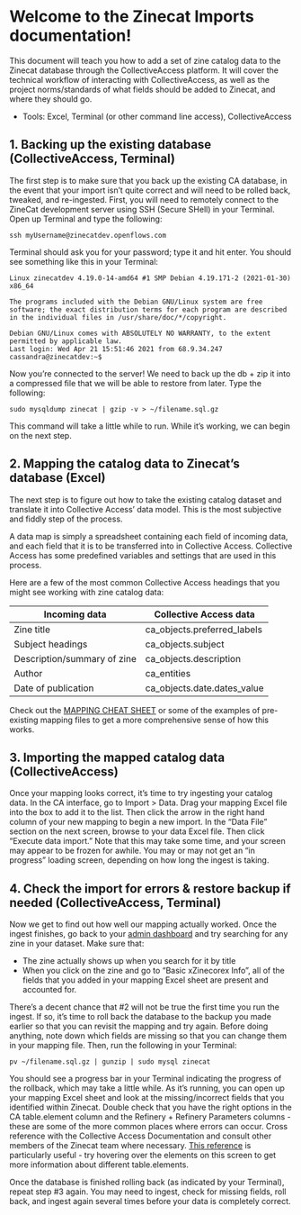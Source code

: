 # Welcome to the Zinecat Imports documentation! 
This document will teach you how to add a set of zine catalog data to the Zinecat database through the CollectiveAccess platform. It will cover the technical workflow of interacting with CollectiveAccess, as well as the project norms/standards of what fields should be added to Zinecat, and where they should go.

- Tools: Excel, Terminal (or other command line access), CollectiveAccess

## 1. Backing up the existing database (CollectiveAccess, Terminal)

The first step is to make sure that you back up the existing CA database, in the event that your import isn’t quite correct and will need to be rolled back, tweaked, and re-ingested. 
First, you will need to remotely connect to the ZineCat development server using SSH (Secure SHell) in your Terminal. Open up Terminal and type the following:

    ssh myUsername@zinecatdev.openflows.com

Terminal should ask you for your password; type it and hit enter.
You should see something like this in your Terminal: 

    Linux zinecatdev 4.19.0-14-amd64 #1 SMP Debian 4.19.171-2 (2021-01-30) x86_64

    The programs included with the Debian GNU/Linux system are free software; the exact distribution terms for each program are described in the individual files in /usr/share/doc/*/copyright.

    Debian GNU/Linux comes with ABSOLUTELY NO WARRANTY, to the extent permitted by applicable law.
    Last login: Wed Apr 21 15:51:46 2021 from 68.9.34.247
    cassandra@zinecatdev:~$

Now you’re connected to the server! We need to back up the db + zip it into a compressed file that we will be able to restore from later. Type the following:

    sudo mysqldump zinecat | gzip -v > ~/filename.sql.gz

This command will take a little while to run. While it’s working, we can begin on the next step.
## 2. Mapping the catalog data to Zinecat’s database (Excel)

The next step is to figure out how to take the existing catalog dataset and translate it into Collective Access’ data model. This is the most subjective and fiddly step of the process.

A data map is simply a spreadsheet containing each field of incoming data, and each field that it is to be transferred into in Collective Access. Collective Access has some predefined variables and settings that are used in this process.

Here are a few of the most common Collective Access headings that you might see working with zine catalog data: 


| Incoming data  | Collective Access data |
| ------------- | ------------- |
| Zine title  | ca_objects.preferred_labels  |
| Subject headings  | ca_objects.subject  |
| Description/summary of zine  | ca_objects.description  |
| Author  | ca_entities  |
| Date of publication | ca_objects.date.dates_value |


Check out the [MAPPING CHEAT SHEET](https://docs.google.com/spreadsheets/d/1xSLdt6H44u7obG3iNpHjyRiZeOs1gzJ-Ze--HwUx9gI/edit?usp=sharing) or some of the examples of pre-existing mapping files to get a more comprehensive sense of how this works.
## 3. Importing the mapped catalog data (CollectiveAccess)

Once your mapping looks correct, it’s time to try ingesting your catalog data. In the CA interface, go to Import > Data. Drag your mapping Excel file into the box to add it to the list. Then click the arrow in the right hand column of your new mapping to begin a new import. In the “Data File” section on the next screen, browse to your data Excel file. Then click “Execute data import.” Note that this may take some time, and your screen may appear to be frozen for awhile. You may or may not get an “in progress” loading screen, depending on how long the ingest is taking.

## 4. Check the import for errors & restore backup if needed (CollectiveAccess, Terminal)

Now we get to find out how well our mapping actually worked. Once the ingest finishes, go back to your [admin dashboard](https://zinecatdev.openflows.com/admin/) and try searching for any zine in your dataset. Make sure that:
- The zine actually shows up when you search for it by title
- When you click on the zine and go to “Basic xZinecorex Info”, all of the fields that you added in your mapping Excel sheet are present and accounted for.

There’s a decent chance that #2 will not be true the first time you run the ingest. If so, it’s time to roll back the database to the backup you made earlier so that you can revisit the mapping and try again. Before doing anything, note down which fields are missing so that you can change them in your mapping file. Then, run the following in your Terminal:

    pv ~/filename.sql.gz | gunzip | sudo mysql zinecat

You should see a progress bar in your Terminal indicating the progress of the rollback, which may take a little while. As it’s running, you can open up your mapping Excel sheet and look at the missing/incorrect fields that you identified within Zinecat. Double check that you have the right options in the CA table.element column and the Refinery + Refinery Parameters columns - these are some of the more common places where errors can occur. Cross reference with the Collective Access Documentation and consult other members of the Zinecat team where necessary. [This reference](https://zinecatdev.openflows.com/admin/index.php/administrate/setup/interface_screen_editor/InterfaceScreenEditor/Edit/screen_id/33) is particularly useful - try hovering over the elements on this screen to get more information about different table.elements. 

Once the database is finished rolling back (as indicated by your Terminal), repeat step #3 again. You may need to ingest, check for missing fields, roll back, and ingest again several times before your data is completely correct.
